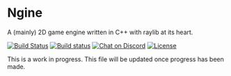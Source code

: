 # Ngine
A (mainly) 2D game engine written in C++ with raylib at its heart.


[![Build Status](https://travis-ci.org/NerdThings/Ngine.svg?branch=master)](https://travis-ci.org/NerdThings/Ngine)
[![Build status](https://ci.appveyor.com/api/projects/status/b02ab82sngs1m7ri/branch/master?svg=true)](https://ci.appveyor.com/project/Rover656/ngine/branch/master)
[![Chat on Discord](https://img.shields.io/discord/452810843852374016.svg?logo=discord)](https://discord.nerdthings.co.uk)
[![License](https://img.shields.io/badge/license-Apache%202-blue.svg)](LICENSE)


This is a work in progress. This file will be updated once progress has been made.
